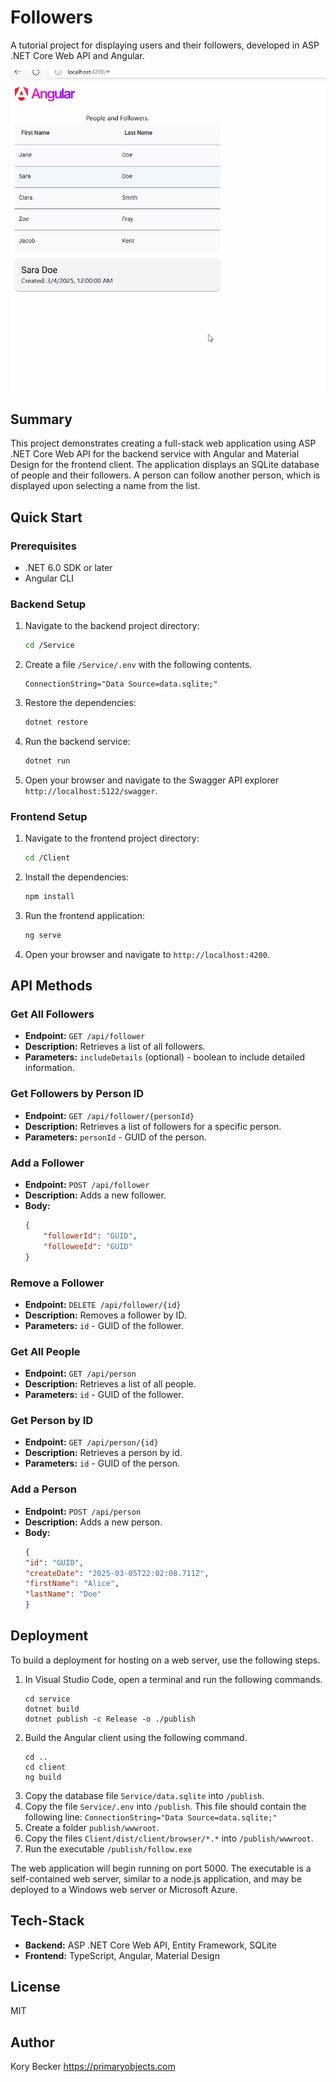 # Followers

A tutorial project for displaying users and their followers, developed in ASP .NET Core Web API and Angular.

![screenshot](screenshot.gif)

## Summary

This project demonstrates creating a full-stack web application using ASP .NET Core Web API for the backend service with Angular and Material Design for the frontend client. The application displays an SQLite database of people and their followers. A person can follow another person, which is displayed upon selecting a name from the list.

## Quick Start

### Prerequisites
- .NET 6.0 SDK or later
- Angular CLI

### Backend Setup
1. Navigate to the backend project directory:
    ```sh
    cd /Service
    ```
2. Create a file `/Service/.env` with the following contents.
    ```
    ConnectionString="Data Source=data.sqlite;"
    ```
3. Restore the dependencies:
    ```sh
    dotnet restore
    ```
4. Run the backend service:
    ```sh
    dotnet run
    ```
5. Open your browser and navigate to the Swagger API explorer `http://localhost:5122/swagger`.

### Frontend Setup
1. Navigate to the frontend project directory:
    ```sh
    cd /Client
    ```
2. Install the dependencies:
    ```sh
    npm install
    ```
3. Run the frontend application:
    ```sh
    ng serve
    ```
4. Open your browser and navigate to `http://localhost:4200`.

## API Methods

### Get All Followers
- **Endpoint:** `GET /api/follower`
- **Description:** Retrieves a list of all followers.
- **Parameters:** `includeDetails` (optional) - boolean to include detailed information.

### Get Followers by Person ID
- **Endpoint:** `GET /api/follower/{personId}`
- **Description:** Retrieves a list of followers for a specific person.
- **Parameters:** `personId` - GUID of the person.

### Add a Follower
- **Endpoint:** `POST /api/follower`
- **Description:** Adds a new follower.
- **Body:** 
    ```json
    {
        "followerId": "GUID",
        "followeeId": "GUID"
    }
    ```

### Remove a Follower
- **Endpoint:** `DELETE /api/follower/{id}`
- **Description:** Removes a follower by ID.
- **Parameters:** `id` - GUID of the follower.

### Get All People
- **Endpoint:** `GET /api/person`
- **Description:** Retrieves a list of all people.
- **Parameters:** `id` - GUID of the follower.

### Get Person by ID
- **Endpoint:** `GET /api/person/{id}`
- **Description:** Retrieves a person by id.
- **Parameters:** `id` - GUID of the person.

### Add a Person
- **Endpoint:** `POST /api/person`
- **Description:** Adds a new person.
- **Body:** 
    ```json
    {
    "id": "GUID",
    "createDate": "2025-03-05T22:02:08.711Z",
    "firstName": "Alice",
    "lastName": "Doe"
    }
    ```

## Deployment

To build a deployment for hosting on a web server, use the following steps.

1. In Visual Studio Code, open a terminal and run the following commands.
    ```
    cd service
    dotnet build
    dotnet publish -c Release -o ./publish
    ```
2. Build the Angular client using the following command.
    ```
    cd ..
    cd client
    ng build
    ```
3. Copy the database file `Service/data.sqlite` into `/publish`.
4. Copy the file `Service/.env` into `/publish`. This file should contain the following line: `ConnectionString="Data Source=data.sqlite;"`
5. Create a folder `publish/wwwroot`.
6. Copy the files `Client/dist/client/browser/*.*` into `/publish/wwwroot`.
7. Run the executable `/publish/follow.exe`

The web application will begin running on port 5000. The executable is a self-contained web server, similar to a node.js application, and may be deployed to a Windows web server or Microsoft Azure.

## Tech-Stack
- **Backend:** ASP .NET Core Web API, Entity Framework, SQLite
- **Frontend:** TypeScript, Angular, Material Design

## License

MIT

## Author

Kory Becker
https://primaryobjects.com